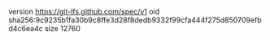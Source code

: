 version https://git-lfs.github.com/spec/v1
oid sha256:9c9235b1fa30b9c8ffe3d28f8dedb9332f99cfa444f275d850709efbd4c6ea4c
size 12760
